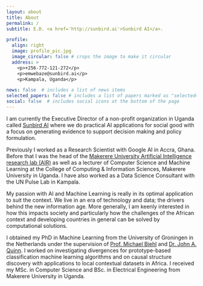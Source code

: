 ```yaml
---
layout: about
title: About
permalink: /
subtitle: E.D. <a href='http://sunbird.ai'>Sunbird AI</a>.

profile:
  align: right
  image: profile_pic.jpg
  image_circular: false # crops the image to make it circular
  address: >
    <p>+256-772-121-272</p>
    <p>emwebaze@sunbird.ai</p>
    <p>Kampala, Uganda</p>

news: false  # includes a list of news items
selected_papers: false # includes a list of papers marked as "selected={true}"
social: false  # includes social icons at the bottom of the page
---
```


I am currently the Executive Director of a non-profit organization in Uganda called [Sunbird AI](http://sunbird.ai) where we do practical AI applications for social good with a focus on generating evidence to support decision making and policy formulation. 

Previously I worked as a Research Scientist with Google AI in Accra, Ghana. Before that I was the head of the [Makerere University Artificial Intelligence research lab (AIR)](https://air.ug/) as well as a lecturer of Computer Science and Machine Learning at the College of Computing & Information Sciences, Makerere University in Uganda. I have  also worked as a Data Science Consultant with the UN Pulse Lab in Kampala.

My passion with AI and Machine Learning is really in its optimal application to suit the context. We live in an era of technology and data; the drivers behind the new information age. More generally, I am keenly interested in how this impacts society and particularly how the challenges of the African context and developing countries in general can be solved by computational solutions. 

I obtained my PhD in Machine Learning from the University of Groningen in the Netherlands under the supervision of [Prof. Michael Biehl](https://www.cs.rug.nl/~biehl/) and [Dr. John A. Quinn](http://jquinn.air.ug/). I worked on investigating divergences for prototype-based classification machine learning algorithms and on causal structure discovery with applications to local contextual datasets in Africa. I received my MSc. in Computer Science and BSc. in Electrical Engineering from Makerere University in Uganda.


